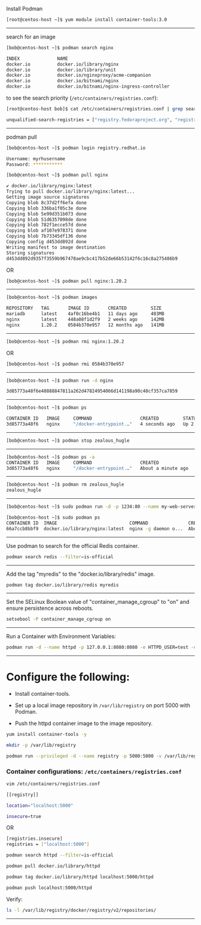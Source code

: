 

Install Podman

```bash
[root@centos-host ~]$ yum module install container-tools:3.0
```

________________________________________________________________________________________________


search for an image

```bash
[bob@centos-host ~]$ podman search nginx

INDEX              NAME                                                          DESCRIPTION                                      STARS       OFFICIAL    AUTOMATED
docker.io          docker.io/library/nginx                                       Official build of Nginx.                         19397       [OK]        
docker.io          docker.io/library/unit                                        Official build of NGINX Unit: Universal Web ...  19          [OK]        
docker.io          docker.io/nginxproxy/acme-companion                           Automated ACME SSL certificate generation fo...  127                     
docker.io          docker.io/bitnami/nginx                                       Bitnami nginx Docker Image                       180                     [OK]
docker.io          docker.io/bitnami/nginx-ingress-controller                    Bitnami Docker Image for NGINX Ingress Contr...  32                      [OK]
```


to see the search priority (`/etc/containers/registries.conf`):

```bash
[root@centos-host bob]$ cat /etc/containers/registries.conf | grep search

unqualified-search-registries = ["registry.fedoraproject.org", "registry.access.redhat.com", "registry.centos.org", "docker.io"]

```

________________________________________________________________________________________________


podman pull

```bash
[bob@centos-host ~]$ podman login registry.redhat.io

Username: myrhusername
Password: ***********
```

```bash
[bob@centos-host ~]$ podman pull nginx

✔ docker.io/library/nginx:latest
Trying to pull docker.io/library/nginx:latest...
Getting image source signatures
Copying blob 8c37d2ff6efa done  
Copying blob 336ba1f05c3e done  
Copying blob 5e99d351b073 done  
Copying blob 51d6357098de done  
Copying blob 782f1ecce57d done  
Copying blob af107e978371 done  
Copying blob 7b73345df136 done  
Copying config d453dd892d done  
Writing manifest to image destination
Storing signatures
d453dd892d9357f3559b967478ae9cbc417b52de66b53142f6c16c8a275486b9
```

OR

```bash
[bob@centos-host ~]$ podman pull nginx:1.20.2
```

________________________________________________________________________________________________




```bash
[bob@centos-host ~]$ podman images

REPOSITORY   TAG       IMAGE ID       CREATED         SIZE
mariadb      latest    4af0c16be4b1   11 days ago     403MB
nginx        latest    448a08f1d2f9   2 weeks ago     142MB
nginx        1.20.2    0584b370e957   12 months ago   141MB
```

________________________________________________________________________________________________




```bash
[bob@centos-host ~]$ podman rmi nginx:1.20.2
```

OR

```bash
[bob@centos-host ~]$ podman rmi 0584b370e957
```


________________________________________________________________________________________________




```bash
[bob@centos-host ~]$ podman run -d nginx

3d85773a48f6e40888847811a262d47824954066d141198a90c40cf357ca7859
```

________________________________________________________________________________________________




```bash
[bob@centos-host ~]$ podman ps

CONTAINER ID   IMAGE     COMMAND                  CREATED         STATUS         PORTS     NAMES
3d85773a48f6   nginx     "/docker-entrypoint.…"   4 seconds ago   Up 2 seconds   80/tcp    zealous_hugle
```

________________________________________________________________________________________________




```bash
[bob@centos-host ~]$ podman stop zealous_hugle
```

________________________________________________________________________________________________




```bash
[bob@centos-host ~]$ podman ps -a
CONTAINER ID   IMAGE     COMMAND                  CREATED              STATUS                      PORTS     NAMES
3d85773a48f6   nginx     "/docker-entrypoint.…"   About a minute ago   Exited (0) 11 seconds ago             zealous_hugle
```

________________________________________________________________________________________________




```bash
[bob@centos-host ~]$ podman rm zealous_hugle
zealous_hugle
```

________________________________________________________________________________________________




```bash
[bob@centos-host ~]$ sudo podman run -d -p 1234:80 --name my-web-server nginx
```



```bash
[bob@centos-host ~]$ sudo podman ps 
CONTAINER ID  IMAGE                           COMMAND               CREATED             STATUS                 PORTS                 NAMES
66a7ccb8bbf9  docker.io/library/nginx:latest  nginx -g daemon o...  About a minute ago  Up About a minute ago  0.0.0.0:1234->80/tcp  my-web-server
```



________________________________________________________________________________________________



Use podman to search for the official Redis container.

```bash
podman search redis --filter=is-official
```
________________________________________________________________________________________________

Add the tag "myredis" to the "docker.io/library/redis" image.

```bash
podman tag docker.io/library/redis myredis
```
________________________________________________________________________________________________


Set the SELinux Boolean value of "container_manage_cgroup" to "on" and ensure persistence across reboots.

```bash
setsebool -P container_manage_cgroup on
```



________________________________________________________________________________________________


Run a Container with Environment Variables:


```bash
podman run -d --name httpd -p 127.0.0.1:8080:8080 -e HTTPD_USER=test -e HTTPD_PASSWORD=test -v ~/www-data:/var/www/html/:Z localhost/httpd-24
```


________________________________________________________________________________________________

# Configure the following:

- Install container-tools.

- Set up a local image repository in `/var/lib/registry` on port 5000 with Podman.

- Push the httpd container image to the image repository.



```bash
yum install container-tools -y

mkdir -p /var/lib/registry

podman run --privileged -d --name registry -p 5000:5000 -v /var/lib/registry:/var/lib/registry:Z registry
```

### Container configurations: `/etc/containers/registries.conf`

```bash
vim /etc/containers/registries.conf

[[registry]]

location="localhost:5000"

insecure=true
```

OR

```bash
[registries.insecure]
registries = ["localhost:5000"]
```


```bash
podman search httpd --filter=is-official

podman pull docker.io/library/httpd

podman tag docker.io/library/httpd localhost:5000/httpd

podman push localhost:5000/httpd
```

Verify:
```bash
ls -l /var/lib/registry/docker/registry/v2/repositories/
```

________________________________________________________________________________________________


